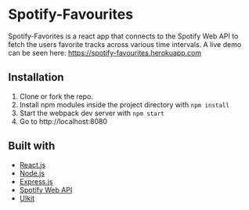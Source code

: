 # Spotify-Favourites

Spotify-Favorites is a react app that connects to the Spotify Web API to fetch the users favorite tracks across various time intervals. A live demo can be seen here: https://spotify-favourites.herokuapp.com

## Installation

1. Clone or fork the repo.
2. Install npm modules inside the project directory with `npm install`
3. Start the webpack dev server with `npm start`
4. Go to http://localhost:8080

## Built with
* [React.js](https://reactjs.org/)
* [Node.js](https://nodejs.org/en/)
* [Express.js](https://expressjs.com/)
* [Spotify Web API](https://developer.spotify.com/)
* [UIkit](https://getuikit.com/)
